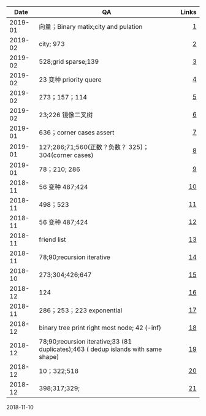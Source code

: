 



| Date        | QA           | Links  |
| ------------- | ------------- | -----:|
| 2019-01      | 向量；Binary matix;city and pulation | [1](https://www.1point3acres.com/bbs/forum.php?mod=viewthread&tid=472404) |
| 2019-02       | city; 973      |   [2](https://www.1point3acres.com/bbs/forum.php?mod=viewthread&tid=476369) |
| 2019-02 |528;grid sparse;139       | [3](https://www.1point3acres.com/bbs/forum.php?mod=viewthread&tid=480521)    |
| 2019-02 |23 变种 priority quere       | [4](https://www.1point3acres.com/bbs/forum.php?mod=viewthread&tid=480418)    |
| 2019-02 |273；157；114       | [5](https://www.1point3acres.com/bbs/forum.php?mod=viewthread&tid=479633)    |
| 2019-02 |23;226 镜像二叉树       | [6](https://www.1point3acres.com/bbs/forum.php?mod=viewthread&tid=477573)    |
| 2019-01 |636；corner cases assert       | [7](https://www.1point3acres.com/bbs/forum.php?mod=viewthread&tid=473837)    |
| 2019-01 |127;286;71;560(正数？负数？ 325)；304(corner cases)   | [8](https://www.1point3acres.com/bbs/forum.php?mod=viewthread&tid=474281)    |
| 2019-01 |78；210; 286       | [9](https://www.1point3acres.com/bbs/forum.php?mod=viewthread&tid=471751)    |
| 2018-11 |56 变种 487;424       | [10](https://www.1point3acres.com/bbs/forum.php?mod=viewthread&tid=473837)    |
| 2018-11 |498；523       | [11](https://www.1point3acres.com/bbs/forum.php?mod=viewthread&tid=459693)    |
| 2018-11 |56 变种 487;424       | [12](https://www.1point3acres.com/bbs/forum.php?mod=viewthread&tid=473837)    |
| 2018-11 |friend list      | [13](https://www.1point3acres.com/bbs/forum.php?mod=viewthread&tid=460880)    |
| 2018-11 |78;90;recursion iterative       | [14](https://www.1point3acres.com/bbs/forum.php?mod=viewthread&tid=461012)    |
| 2018-10 |273;304;426;647       | [15](https://www.1point3acres.com/bbs/forum.php?mod=viewthread&tid=453229)    |
| 2018-12 |124        | [16](https://www.1point3acres.com/bbs/forum.php?mod=viewthread&tid=464680)    |
| 2018-11 |286；253；223 exponential      | [17](https://www.1point3acres.com/bbs/forum.php?mod=viewthread&tid=465295)    |
| 2018-12 |binary tree print right most node; 42  (-inf)    | [18](https://www.1point3acres.com/bbs/forum.php?mod=viewthread&tid=466614)    |
| 2018-12 |78;90;recursion iterative;33 (81 duplicates);463 ( dedup islands with same shape)      | [19](https://www.1point3acres.com/bbs/forum.php?mod=viewthread&tid=466670)    |
| 2018-12 |10；322;518     | [20](https://www.1point3acres.com/bbs/forum.php?mod=viewthread&tid=467805)    |
| 2018-12 |398;317;329;      | [21](https://www.1point3acres.com/bbs/forum.php?mod=viewthread&tid=468617)    |

2018-11-10	
